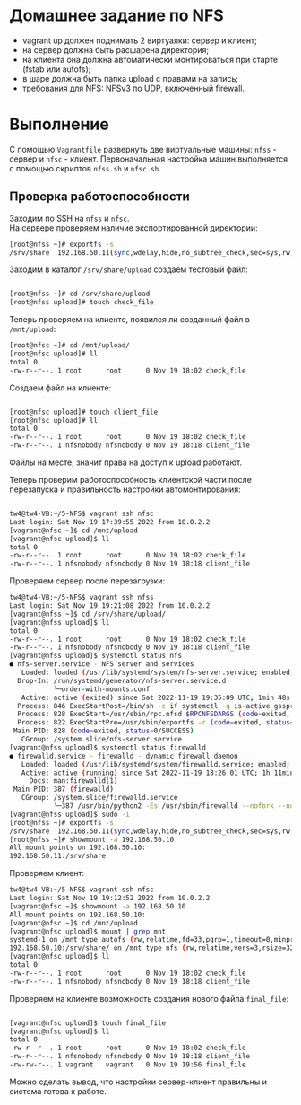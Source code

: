 # Домашнее задание по NFS

- vagrant up должен поднимать 2 виртуалки: сервер и клиент;  
- на сервер должна быть расшарена директория;  
- на клиента она должна автоматически монтироваться при старте (fstab или autofs);  
- в шаре должна быть папка upload с правами на запись;  
- требования для NFS: NFSv3 по UDP, включенный firewall.  

# Выполнение

С помощью `Vagrantfile` развернуть две виртуальные машины: `nfss` - сервер и `nfsc` - клиент.
Первоначальная настройка машин выполняется с помощью скриптов `nfss.sh` и `nfsc.sh`.

## Проверка работоспособности

Заходим по SSH на `nfss` и `nfsc`.   
На сервере проверяем наличие экспортированной директории:

```bash
[root@nfss ~]# exportfs -s
/srv/share  192.168.50.11(sync,wdelay,hide,no_subtree_check,sec=sys,rw,secure,root_squash,no_all_squash)

```

Заходим в каталог `/srv/share/upload` создаём тестовый файл: 

```bash

[root@nfss ~]# cd /srv/share/upload
[root@nfss upload]# touch check_file

```

Теперь проверяем на клиенте, появился ли созданный файл в `/mnt/upload`:

```bash
[root@nfsc ~]# cd /mnt/upload/
[root@nfsc upload]# ll
total 0
-rw-r--r--. 1 root      root      0 Nov 19 18:02 check_file

```

Создаем файл на клиенте:

```bash

[root@nfsc upload]# touch client_file
[root@nfsc upload]# ll
total 0
-rw-r--r--. 1 root      root      0 Nov 19 18:02 check_file
-rw-r--r--. 1 nfsnobody nfsnobody 0 Nov 19 18:18 client_file

```

Файлы на месте, значит права на доступ к upload работают.

Теперь проверим работоспособность клиентской части после перезапуска и правильность настройки автомонтирования:

```bash

tw4@tw4-VB:~/5-NFS$ vagrant ssh nfsc
Last login: Sat Nov 19 17:39:55 2022 from 10.0.2.2
[vagrant@nfsc ~]$ cd /mnt/upload
[vagrant@nfsc upload]$ ll
total 0
-rw-r--r--. 1 root      root      0 Nov 19 18:02 check_file
-rw-r--r--. 1 nfsnobody nfsnobody 0 Nov 19 18:18 client_file

```

Проверяем сервер после перезагрузки:

```bash
tw4@tw4-VB:~/5-NFS$ vagrant ssh nfss
Last login: Sat Nov 19 19:21:08 2022 from 10.0.2.2
[vagrant@nfss ~]$ cd /srv/share/upload/
[vagrant@nfss upload]$ ll
total 0
-rw-r--r--. 1 root      root      0 Nov 19 18:02 check_file
-rw-r--r--. 1 nfsnobody nfsnobody 0 Nov 19 18:18 client_file
[vagrant@nfss upload]$ systemctl status nfs
● nfs-server.service - NFS server and services
   Loaded: loaded (/usr/lib/systemd/system/nfs-server.service; enabled; vendor preset: disabled)
  Drop-In: /run/systemd/generator/nfs-server.service.d
           └─order-with-mounts.conf
   Active: active (exited) since Sat 2022-11-19 19:35:09 UTC; 1min 48s ago
  Process: 846 ExecStartPost=/bin/sh -c if systemctl -q is-active gssproxy; then systemctl reload gssproxy ; fi (code=exited, status=0/SUCCESS)
  Process: 828 ExecStart=/usr/sbin/rpc.nfsd $RPCNFSDARGS (code=exited, status=0/SUCCESS)
  Process: 822 ExecStartPre=/usr/sbin/exportfs -r (code=exited, status=0/SUCCESS)
 Main PID: 828 (code=exited, status=0/SUCCESS)
   CGroup: /system.slice/nfs-server.service
[vagrant@nfss upload]$ systemctl status firewalld
● firewalld.service - firewalld - dynamic firewall daemon
   Loaded: loaded (/usr/lib/systemd/system/firewalld.service; enabled; vendor preset: enabled)
   Active: active (running) since Sat 2022-11-19 18:26:01 UTC; 1h 11min ago
     Docs: man:firewalld(1)
 Main PID: 387 (firewalld)
   CGroup: /system.slice/firewalld.service
           └─387 /usr/bin/python2 -Es /usr/sbin/firewalld --nofork --nopid
[vagrant@nfss upload]$ sudo -i
[root@nfss ~]# exportfs -s
/srv/share  192.168.50.11(sync,wdelay,hide,no_subtree_check,sec=sys,rw,secure,root_squash,no_all_squash)
[root@nfss ~]# showmount -a 192.168.50.10
All mount points on 192.168.50.10:
192.168.50.11:/srv/share

```


Проверяем клиент:

``` bash
tw4@tw4-VB:~/5-NFS$ vagrant ssh nfsc
Last login: Sat Nov 19 19:12:52 2022 from 10.0.2.2
[vagrant@nfsc ~]$ showmount -a 192.168.50.10
All mount points on 192.168.50.10:
[vagrant@nfsc ~]$ cd /mnt/upload
[vagrant@nfsc upload]$ mount | grep mnt
systemd-1 on /mnt type autofs (rw,relatime,fd=33,pgrp=1,timeout=0,minproto=5,maxproto=5,direct,pipe_ino=11261)
192.168.50.10:/srv/share/ on /mnt type nfs (rw,relatime,vers=3,rsize=32768,wsize=32768,namlen=255,hard,proto=udp,timeo=11,retrans=3,sec=sys,mountaddr=192.168.50.10,mountvers=3,mountport=20048,mountproto=udp,local_lock=none,addr=192.168.50.10)
[vagrant@nfsc upload]$ ll
total 0
-rw-r--r--. 1 root      root      0 Nov 19 18:02 check_file
-rw-r--r--. 1 nfsnobody nfsnobody 0 Nov 19 18:18 client_file

```

Проверяем на клиенте возможность создания нового файла `final_file`:

```bash

[vagrant@nfsc upload]$ touch final_file
[vagrant@nfsc upload]$ ll
total 0
-rw-r--r--. 1 root      root      0 Nov 19 18:02 check_file
-rw-r--r--. 1 nfsnobody nfsnobody 0 Nov 19 18:18 client_file
-rw-rw-r--. 1 vagrant   vagrant   0 Nov 19 19:56 final_file

```

Можно сделать вывод, что настройки сервер-клиент правильны и система готова к работе.





